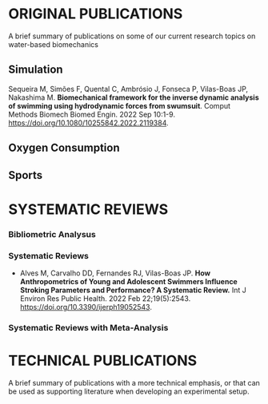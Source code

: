 # **ORIGINAL PUBLICATIONS**
A brief summary of publications on some of our current research topics on water-based biomechanics

## Simulation
Sequeira M, Simões F, Quental C, Ambrósio J, Fonseca P, Vilas-Boas JP, Nakashima M. **Biomechanical framework for the inverse dynamic analysis of swimming using hydrodynamic forces from swumsuit**. Comput Methods Biomech Biomed Engin. 2022 Sep 10:1-9. https://doi.org/10.1080/10255842.2022.2119384.

## Oxygen Consumption

## Sports


# SYSTEMATIC REVIEWS
### Bibliometric Analysus

### Systematic Reviews
- Alves M, Carvalho DD, Fernandes RJ, Vilas-Boas JP. **How Anthropometrics of Young and Adolescent Swimmers Influence Stroking Parameters and Performance? A Systematic Review.** Int J Environ Res Public Health. 2022 Feb 22;19(5):2543. https://doi.org/10.3390/ijerph19052543.
 
### Systematic Reviews with Meta-Analysis


# TECHNICAL PUBLICATIONS
A brief summary of publications with a more technical emphasis, or that can be used as supporting literature when developing an experimental setup.


<!-- This content will not appear in the rendered Markdown -->
